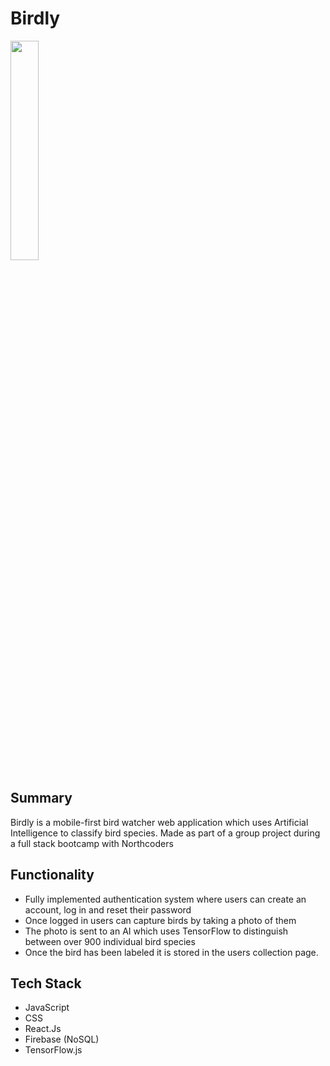 # Birdly

<img src="https://i.imgur.com/oMSnTHV.jpg" width=30% height=30%>


## Summary

Birdly is a mobile-first bird watcher web application which uses Artificial Intelligence to classify bird species. Made as part of a group project during a full stack bootcamp with Northcoders



## Functionality

- Fully implemented authentication system where users can create an account, log in and reset their password
- Once logged in users can capture birds by taking a photo of them
- The photo is sent to an AI which uses TensorFlow to distinguish between over 900 individual bird species
-  Once the bird has been labeled it is stored in the users collection page.

## Tech Stack

- JavaScript
- CSS
- React.Js
- Firebase (NoSQL)
- TensorFlow.js

